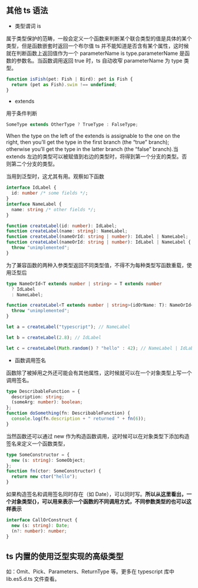 ## 其他 ts 语法

- 类型谓词 is

属于类型保护的范畴，一般会定义一个函数来判断某个联合类型的值是具体的某个类型，但是函数嵌套时返回一个布尔值 ts 并不能知道是否含有某个属性，这时候就在判断函数上返回值作为一个 parameterName is type.parameterName 是函数的参数名。当函数调用返回 true 时，ts 自动收窄 parameterName 为 type 类型。

```ts
function isFish(pet: Fish | Bird): pet is Fish {
  return (pet as Fish).swim !== undefined;
}
```

- extends

用于条件判断

```ts
SomeType extends OtherType ? TrueType : FalseType;
```

When the type on the left of the extends is assignable to the one on the right, then you’ll get the type in the first branch (the “true” branch); otherwise you’ll get the type in the latter branch (the “false” branch).当 extends 左边的类型可以被赋值到右边的类型时，将得到第一个分支的类型。否则第二个分支的类型。

当用到泛型时，这尤其有用。观察如下函数

```ts
interface IdLabel {
  id: number /* some fields */;
}
interface NameLabel {
  name: string /* other fields */;
}

function createLabel(id: number): IdLabel;
function createLabel(name: string): NameLabel;
function createLabel(nameOrId: string | number): IdLabel | NameLabel;
function createLabel(nameOrId: string | number): IdLabel | NameLabel {
  throw "unimplemented";
}
```

为了兼容函数的两种入参类型返回不同类型值，不得不为每种类型写函数重载，使用泛型后

```ts
type NameOrId<T extends number | string> = T extends number
  ? IdLabel
  : NameLabel;

function createLabel<T extends number | string>(idOrName: T): NameOrId<T> {
  throw "unimplemented";
}

let a = createLabel("typescript"); // NameLabel

let b = createLabel(2.8); // IdLabel

let c = createLabel(Math.random() ? "hello" : 42); // NameLabel | IdLabel
```

- 函数调用签名

函数除了被掉用之外还可能会有其他属性，这时候就可以在一个对象类型上写一个调用签名。

```ts
type DescribableFunction = {
  description: string;
  (someArg: number): boolean;
};
function doSomething(fn: DescribableFunction) {
  console.log(fn.description + " returned " + fn(6));
}
```

当然函数还可以通过 new 作为构造函数调用，这时候可以在对象类型下添加构造签名来定义一个函数类型，

```ts
type SomeConstructor = {
  new (s: string): SomeObject;
};
function fn(ctor: SomeConstructor) {
  return new ctor("hello");
}
```

如果构造签名和调用签名同时存在（如 Date），可以同时写。**所以从这里看出，一个对象类型{}，可以用来表示一个函数的不同调用方式，不同参数类型的也可以这样表示**

```ts
interface CallOrConstruct {
  new (s: string): Date;
  (n?: number): number;
}
```

## ts 内置的使用泛型实现的高级类型

如：Omit、Pick、Parameters、ReturnType 等。更多在 typescript 库中 lib.es5.d.ts 文件查看。

